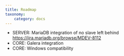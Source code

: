 ```yaml
---
title: Roadmap
taxonomy:
    category: docs
---
```


* SERVER: MariaDB integration of no slave left behind https://jira.mariadb.org/browse/MDEV-8112
* CORE: Galera integration
* CORE: Windows compatibility
